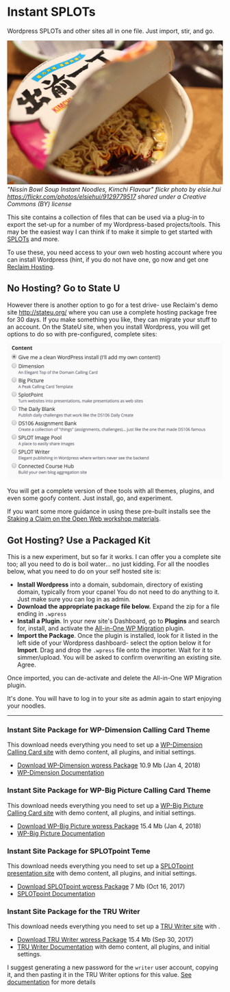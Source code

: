 # Instant SPLOTs

Wordpress SPLOTs and other sites all in one file. Just import, stir, and go.

![Instant SPLOT](images/instant.jpg "image of noodles")
*"Nissin Bowl Soup Instant Noodles, Kimchi Flavour" flickr photo by elsie.hui https://flickr.com/photos/elsiehui/9129779517 shared under a Creative Commons (BY) license*

This site contains a collection of files that can be used via a plug-in to export the set-up for a number of my Wordpress-based projects/tools. This may be the easiest way I can think if to make it simple to get started with [SPLOTs](http://splot.ca) and more.

To use these, you need access to your own web hosting account where you can install Wordpress (hint, if you do not have one, go now and get one [Reclaim Hosting](http://reclaimhosting.com/). 


## No Hosting? Go to State U 

However there is another option to go for a test drive- use Reclaim's demo site http://stateu.org/ where you can use a complete hosting package free for 30 days. If you make something you like, they can migrate your stuff to an account. On the StateU site, when you install Wordpress, you will get options to do so with pre-configured, complete sites:


![State U Wordpress Install Options](images/stateu-installs.jpg "options for installling Wordpress at StateU.org")

You will get a complete version of thee tools with all themes, plugins, and even some goofy content. Just install, go, and experiment. 

If you want some more guidance in using these pre-built installs see the [Staking a Claim on the Open Web workshop materials](https://connectedcourses.stateu.org/).

## Got Hosting? Use a Packaged Kit

This is a new experiment, but so far it works. I can offer you a complete site too; all you need to do is boil water... no just kidding. For all the noodles below, what you need to do on your self hosted site is:

* **Install Wordpress** into a domain, subdomain, directory of existing domain, typically from your cpanel You do not need to do anything to it. Just make sure you can log in as admin.
* **Download the appropriate package file below.** Expand the zip for a file ending in `.wpress`
* **Install a Plugin**. In your new site's Dashboard, go to **Plugins** and search for, install, and activate the [All-in-One WP Migration](https://wordpress.org/plugins/all-in-one-wp-migration/) plugin.
* **Import the Package**. Once the plugin is installed, look for it listed in the left side of your Wordpress dashboard- select the option below it for **Import**. Drag and drop the  `.wpress` file onto the importer. Wait for it to simmer/upload. You will be asked to confirm overwriting an existing site. Agree.

Once imported, you can de-activate and delete the All-in-One WP Migration plugin.

It's done. You will have to log in to your site as admin again to start enjoying your noodles.

---



### Instant Site Package for WP-Dimension Calling Card Theme

This download needs everything you need to set up a [WP-Dimension Calling Card site](https://github.com/cogdog/wp-dimension) with demo content, all plugins, and initial settings.

* [Download WP-Dimension wpress Package](https://github.com/cogdog/instant-splot/raw/master/noodles/dimension-wpress.zip) 10.9 Mb (Jan 4, 2018)
* [WP-Dimension Documentation](https://github.com/cogdog/wp-dimension)

### Instant Site Package for WP-Big Picture Calling Card Theme

This download needs everything you need to set up a [WP-Big Picture Calling Card site](https://github.com/cogdog/wp-bigpicture) with demo content, all plugins, and initial settings.

* [Download WP-Big Picture wpress Package](https://github.com/cogdog/instant-splot/raw/master/noodles/bigpicture-wpress.zip) 15.4 Mb (Jan 4, 2018)
* [WP-Big Picture Documentation](https://github.com/cogdog/wp-bigpicture)

### Instant Site Package for SPLOTpoint Teme

This download needs everything you need to set up a [SPLOTpoint presentation site](https://github.com/cogdog/splotpoint) with demo content, all plugins, and initial settings.

* [Download SPLOTpoint wpress Package](https://github.com/cogdog/instant-splot/raw/master/noodles/splotpoint-wpress.zip) 7 Mb (Oct 16, 2017)
* [SPLOTpoint Documentation](https://github.com/cogdog/splotpoint)


### Instant Site Package for the TRU Writer

This download needs everything you need to set up a [TRU Writer site](http://splot.ca/splots/tru-writer/) with . 

* [Download TRU Writer wpress Package](https://github.com/cogdog/instant-splot/raw/master/noodles/tru-writer-wpress.zip) 15.4 Mb (Sep 30, 2017)
* [TRU Writer Documentation](https://github.com/cogdog/truwriter) with demo content, all plugins, and initial settings.

I suggest generating a new password for the `writer` user account, copying it, and then pasting it in the TRU Writer options for this value. [See documentation](https://github.com/cogdog/truwriter#author-account-setup) for more details


